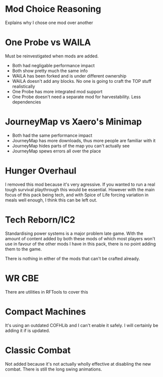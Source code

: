 # Mod Choice Reasoning

Explains why I chose one mod over another

# One Probe vs WAILA

Must be reinvestigated when mods are added.

- Both had negligable performance impact
- Both show pretty much the same info
- WAILA has been forked and is under different ownership
- WAILA doesn't add any blocks. No one is going to craft the TOP stuff realistically
- One Probe has more integrated mod support
- One Probe doesn't need a separate mod for harvestability. Less dependencies

# JourneyMap vs Xaero's Minimap

- Both had the same performance impact
- JourneyMap has more downloads, thus more people are familiar with it
- JourneyMap hides parts of the map you can't actually see
- JourneyMap spews errors all over the place

# Hunger Overhaul

I removed this mod because it's very agressive. If you wanted to run a real
tough survival playthrough this would be essential. However with the main focus
of this pack being tech, and with Spice of Life forcing variation in meals well
enough, I think this can be left out.

# Tech Reborn/IC2

Standardising power systems is a major problem late game. With the amount of
content added by both these mods of which most players won't use in favour of
the other mods I have in this pack, there is no point adding them to the game.

There is nothing in either of the mods that can't be crafted already.

# WR CBE

There are utilities in RFTools to cover this

# Compact Machines

It's using an outdated COFHLib and I can't enable it safely. I will certainly
be adding it if is updated.

# Classic Combat

Not added because it's not actually wholly effective at disabling the
new combat. There is still the long swing animations.
